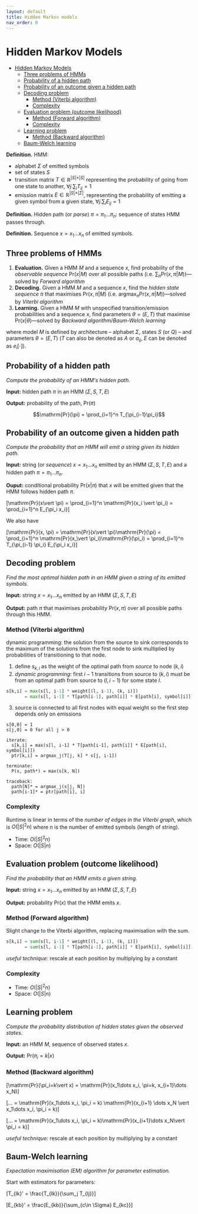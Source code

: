 ```yaml
---
layout: default
title: Hidden Markov models
nav_order: 0
---
```


# Hidden Markov Models
- [Hidden Markov Models](#hidden-markov-models)
  - [Three problems of HMMs](#three-problems-of-hmms)
  - [Probability of a hidden path](#probability-of-a-hidden-path)
  - [Probability of an outcome given a hidden path](#probability-of-an-outcome-given-a-hidden-path)
  - [Decoding problem](#decoding-problem)
    - [Method (Viterbi algorithm)](#method-viterbi-algorithm)
    - [Complexity](#complexity)
  - [Evaluation problem (outcome likelihood)](#evaluation-problem-outcome-likelihood)
    - [Method (Forward algorithm)](#method-forward-algorithm)
    - [Complexity](#complexity-1)
  - [Learning problem](#learning-problem)
    - [Method (Backward algorithm)](#method-backward-algorithm)
  - [Baum-Welch learning](#baum-welch-learning)

**Definition.** HMM:

* alphabet $\Sigma$ of emitted symbols
* set of states $S$
* transition matrix $T \in \mathbb{R}^{\vert S\vert  \times \vert S\vert }$ representing the probability of going from one state to another, $\forall j. \sum_{i}T_{ij} = 1$
* emission matrix $E \in \mathbb{R}^{\vert S\vert  \times \vert \Sigma\vert }$, representing the probability of emitting a given symbol from a given state, $\forall j. \sum_{i} E_{ij} = 1$


**Definition.** Hidden path (or *parse*) $\pi = \pi_1 \dots \pi_n$: sequence of states HMM passes through.

**Definition.** Sequence $x = x_1\dots x_n$ of emitted symbols.

## Three problems of HMMs
1. **Evaluation.** Given a HMM $M$ and a sequence $x$, find probability of the *observable sequence* $\mathrm{Pr}(x\vert M)$ over all possible paths (i.e. $\sum_\pi \mathrm{Pr}(x, \pi\vert M)$)—solved by *Forward algorithm*
2. **Decoding.** Given a HMM $M$ and a sequence $x$, find the *hidden state sequence* $\pi$ that maximises $\mathrm{Pr}(x, \pi\vert M)$ (i.e. $\mathrm{argmax}_\pi \mathrm{Pr}(x, \pi \vert M)$)—solved by *Viterbi algorithm*
3. **Learning.** Given a HMM $M$ with unspecified transition/emission probabilities and a sequence $x$, find parameters $\theta = (E, T)$ that maximise $\mathrm{Pr}(x\vert \theta)$—solved by *Backward algorithm*/*Baum-Welch learning*

where model $M$ is defined by architecture – alphabet $\Sigma$, states $S$ (or $Q$) – and parameters $\theta = (E, T)$ ($T$ can also be denoted as $A$ or $a_{ij}$, $E$ can be denoted as $e_i[\cdot]$).

## Probability of a hidden path

*Compute the probability of an HMM's hidden path.*

**Input:** hidden path $\pi$ in an HMM $(\Sigma, S, T, E)$

**Output:** probability of the path, $\mathrm{Pr}(\pi)$

$$\mathrm{Pr}(\pi) = \prod_{i=1}^n T_{\pi_{i-1}\pi_i}$$

## Probability of an outcome given a hidden path

*Compute the probability that an HMM will emit a string given its hidden path.*

**Input:** string (or *sequence*) $x = x_1\dots x_n$ emitted by an HMM $(\Sigma, S, T, E)$ and a hidden path $\pi = \pi_1\dots \pi_n$.

**Ouput:** conditional probability $\mathrm{Pr}(x\vert \pi)$ that $x$ will be emitted given that the HMM follows hidden path $\pi$.

\[\mathrm{Pr}(x\vert \pi) = \prod_{i=1}^n \mathrm{Pr}(x_i \vert  \pi_i) = \prod_{i=1}^n E_{\pi_i x_i}\]


We also have

\[\mathrm{Pr}(x, \pi) = \mathrm{Pr}(x\vert \pi)\mathrm{Pr}(\pi) = \prod_{i=1}^n \mathrm{Pr}(x_\vert \pi_i)\mathrm{Pr}(\pi_i) = \prod_{i=1}^n T_{\pi_{i-1} \pi_i} E_{\pi_i x_i}\]


## Decoding problem

*Find the most optimal hidden path in an HMM given a string of its emitted symbols.*

**Input:** string $x = x_1\dots x_n$ emitted by an HMM $(\Sigma, S, T, E)$

**Output:** path $\pi$ that maximises probability $\mathrm{Pr}(x, \pi)$ over all possible paths through this HMM.


### Method (Viterbi algorithm)
 dynamic programming: the solution from the source to sink corresponds to the maximum of the solutions from the first node to sink multiplied by probabilities of transitioning to that node.

1. define $s_{k,i}$ as the weight of the optimal path from *source* to node $(k,i)$
2. *dynamic programming*: first $i-1$ transitions from source to $(k,i)$ must be from an optimal path from source to $(l, i-1)$ for some state $l$.

```python
s[k,i] = max(s[l, i-1] * weight[(l, i-1), (k, i)])
       = max(s[l, i-1] * T[path[i-1], path[i]] * E[path[i], symbol[i]])
```
3. source is connected to all first nodes with equal weight so the first step depends only on emissions

```
s[0,0] = 1
s[j,0] = 0 for all j > 0

iterate:
  s[k,i] = max(s[l, i-1] * T[path[i-1], path[i]] * E[path[i], symbol[i]])
  ptr[k,i] = argmax_j(T[j, k] * s[j, i-1])

terminate:
  P(x, path*) = max(s[k, N])

traceback:
  path[N]* = argmax_j(s[j, N])
  path[i-1]* = ptr[path[i], i]
```

### Complexity

Runtime is linear in terms of the *number of edges in the Viterbi graph*, which is $O(\vert S\vert ^2 n)$ where $n$ is the number of emitted symbols (length of string).

* Time: $O(\vert S\vert ^2 n)$
* Space: $O(\vert S\vert n)$


## Evaluation problem (outcome likelihood)

*Find the probability that an HMM emits a given string.*

**Input:** string $x=x_1\dots x_n$ emitted by an HMM $(\Sigma, S, T, E)$

**Output:** probability $\mathrm{Pr}(x)$ that the HMM emits $x$.

### Method (Forward algorithm)
Slight change to the Viterbi algorithm, replacing maximisation with the sum.

```python
s[k,i] = sum(s[l, i-1] * weight[(l, i-1), (k, i)])
       = sum(s[l, i-1] * T[path[i-1], path[i]] * E[path[i], symbol[i]])
```
*useful technique:* rescale at each position by multiplying by a constant

### Complexity

* Time: $O(\vert S\vert ^2n)$
* Space: $O(\vert S\vert n)$

## Learning problem

*Compute the probability distribution of hidden states given the observed states.*

**Input:** an HMM $M$, sequence of observed states $x$.

**Output:** $\mathrm{Pr}(\pi_i =k \vert  x)$

### Method (Backward algorithm)

\[\mathrm{Pr}(\pi_i=k\vert x) = \mathrm{Pr}(x_1\dots x_i, \pi=k, x_{i+1}\dots x_N)\]

\[... = \mathrm{Pr}(x_1\dots x_i, \pi_i = k) \mathrm{Pr}(x_{i+1} \dots x_N \vert  x_1\dots x_i, \pi_i = k)\]

\[... = \mathrm{Pr}(x_1\dots x_i, \pi_i = k)\mathrm{Pr}(x_{i+1}\dots x_N\vert  \pi_i = k)\]

*useful technique:* rescale at each position by multiplying by a constant

## Baum-Welch learning

*Expectation maximisation (EM) algorithm for parameter estimation.*

Start with estimators for parameters:

\[T_{lk}' = \frac{T_{lk}}{\sum_j T_{lj}}\]

\[E_{kb}' = \frac{E_{kb}}{\sum_{c\in \Sigma} E_{kc}}\]